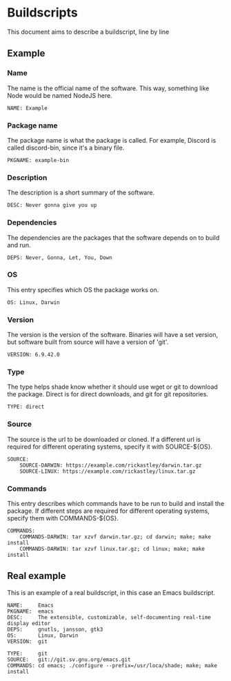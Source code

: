 # Buildscripts

This document aims to describe a buildscript, line by line

## Example

### Name

The name is the official name of the software. This way, something like Node would be named NodeJS here.

```
NAME: Example
```

### Package name

The package name is what the package is called. For example, Discord is called discord-bin, since it's a binary file.

```
PKGNAME: example-bin
```

### Description

The description is a short summary of the software.

```
DESC: Never gonna give you up
```

### Dependencies

The dependencies are the packages that the software depends on to build and run.

```
DEPS: Never, Gonna, Let, You, Down
```

### OS

This entry specifies which OS the package works on.

```
OS: Linux, Darwin
```

### Version

The version is the version of the software. Binaries will have a set version, but software built from source will have a version of 'git'.

```
VERSION: 6.9.42.0
```

### Type

The type helps shade know whether it should use wget or git to download the package. Direct is for direct downloads, and git for git repositories.

```
TYPE: direct
```

### Source

The source is the url to be downloaded or cloned. If a different url is required for different operating systems, specify it with SOURCE-${OS}.

```
SOURCE:
    SOURCE-DARWIN: https://example.com/rickastley/darwin.tar.gz
    SOURCE-LINUX: https://example.com/rickastley/linux.tar.gz
```

### Commands

This entry describes which commands have to be run to build and install the package. If different steps are required for different operating systems, specify them with COMMANDS-${OS}.

```
COMMANDS:
    COMMANDS-DARWIN: tar xzvf darwin.tar.gz; cd darwin; make; make install
    COMMANDS-DARWIN: tar xzvf linux.tar.gz; cd linux; make; make install
```

## Real example

This is an example of a real buildscript, in this case an Emacs buildscript.

```
NAME:     Emacs
PKGNAME:  emacs
DESC:     The extensible, customizable, self-documenting real-time display editor
DEPS:     gnutls, jansson, gtk3
OS:       Linux, Darwin
VERSION:  git

TYPE:     git
SOURCE:   git://git.sv.gnu.org/emacs.git
COMMANDS: cd emacs; ./configure --prefix=/usr/loca/shade; make; make install
```
